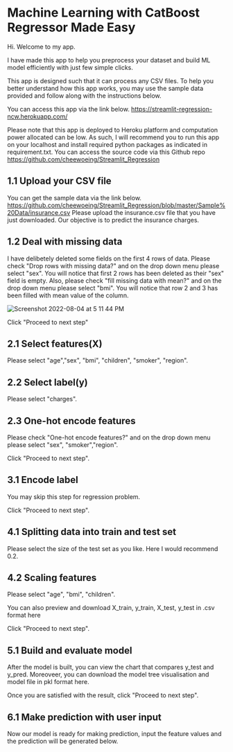 # Machine Learning with CatBoost Regressor Made Easy

Hi. Welcome to my app.

I have made this app to help you preprocess your dataset and build ML model efficiently with just few simple clicks.

This app is designed such that it can process any CSV files. To help you better understand how this app works, you may
use the sample data provided and follow along with the instructions below.

You can access this app via the link below.
https://streamlit-regression-ncw.herokuapp.com/

Please note that this app is deployed to Heroku platform and computation power allocated can be low.  As such, I will
recommend you to run this app on your localhost and install required python packages as indicated in requirement.txt.
You can access the source code via this Github repo
https://github.com/cheewoeing/Streamlit_Regression

## 1.1 Upload your CSV file
You can get the sample data via the link below.
https://github.com/cheewoeing/Streamlit_Regression/blob/master/Sample%20Data/insurance.csv
Please upload the insurance.csv file that you have just downloaded.
Our objective is to predict the insurance charges.

## 1.2 Deal with missing data
I have delibetely deleted some fields on the first 4 rows of data. Please check "Drop rows with missing data?" and on the
drop down menu please select "sex". You will notice that first 2 rows has been deleted as their "sex" field is empty.
Also, please check "fill missing data with mean?" and on the drop down menu please select "bmi". You will
notice that row 2 and 3 has been filled with mean value of the column.

![Screenshot 2022-08-04 at 5 11 44 PM](https://user-images.githubusercontent.com/104248593/182810133-8376729d-94b7-46e6-ac6b-d7dc7a76e84e.png)


Click "Proceed to next step"

## 2.1 Select features(X)
Please select "age","sex", "bmi", "children", "smoker", "region".

## 2.2 Select label(y)
Please select "charges".

## 2.3 One-hot encode features
Please check "One-hot encode features?" and on the drop down menu please select "sex", "smoker","region".

Click "Proceed to next step".

## 3.1 Encode label
You may skip this step for regression problem.

Click "Proceed to next step".

## 4.1 Splitting data into train and test set
Please select the size of the test set as you like. Here I would recommend 0.2.

## 4.2 Scaling features
Please select "age", "bmi", "children".

You can also preview and download X_train, y_train, X_test, y_test in .csv format here

Click "Proceed to next step".

## 5.1 Build and evaluate model
After the model is built, you can view the chart that compares y_test and y_pred. Moreoveer, you can download the model
tree visualisation and model file in pkl format here.

Once you are satisfied with the result, click "Proceed to next step".

## 6.1 Make prediction with user input
Now our model is ready for making prediction, input the feature values and the prediction will be generated below.
